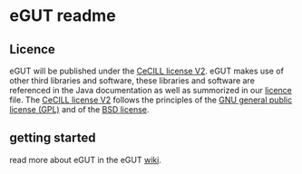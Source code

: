# eGUT readme

## Licence

eGUT will be published under the [CeCILL license V2](http://www.cecill.info/index.en.html). eGUT makes use of other third libraries and software, these libraries and software are referenced in the Java documentation as well as summorized in our [licence](LICENCE) file. The [CeCILL license V2](http://www.cecill.info/index.en.html) follows the principles of the [GNU general public license (GPL)](http://www.gnu.org/licenses/gpl-3.0.en.html) and of the [BSD license](https://opensource.org/licenses/BSD-3-Clause).

## getting started
read more about eGUT in the eGUT [wiki](https://github.com/kreft/iDynoMiCS-2/wiki).
